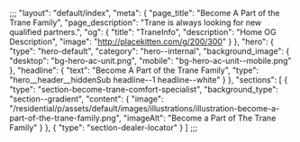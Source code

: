 ;;;
    "layout": "default/index",
    "meta": {
        "page_title": "Become A Part of the Trane Family",
        "page_description": "Trane is always looking for new qualified partners.",
        "og": {
            "title": "TraneInfo",
            "description": "Home OG Description",
            "image": "http://placekitten.com/g/200/300"
        }
    },
    "hero": {
        "type": "hero-default",
        "category": "hero--internal",
        "background_image": {
            "desktop": "bg-hero-ac-unit.png",
            "mobile": "bg-hero-ac-unit--mobile.png"
        },
        "headline": {
            "text": "Become A Part of the Trane Family",
            "type": "hero__header__hiddenSub headline--1 headline--white"
        }
    },
    "sections": [
        {
            "type": "section-become-trane-comfort-specialist",
            "background_type": "section--gradient",
            "content": {
                "image": "/residential/p/assets/default/images/illustrations/illustration-become-a-part-of-the-trane-family.png",
                "imageAlt": "Become a Part of The Trane Family"
            }
        },
        {
            "type": "section-dealer-locator"
        }
    ]
;;;
